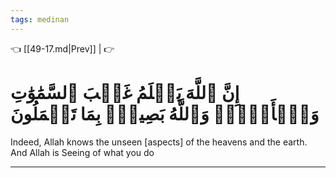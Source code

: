 ```yaml
---
tags: medinan
---
```


👈 [[49-17.md|Prev]] |  👉

# إِنَّ ٱللَّهَ يَعۡلَمُ غَيۡبَ ٱلسَّمَٰوَٰتِ وَٱلۡأَرۡضِۚ وَٱللَّهُ بَصِيرُۢ بِمَا تَعۡمَلُونَ

Indeed, Allah knows the unseen [aspects] of the heavens and the earth. And Allah is Seeing of what you do

---

